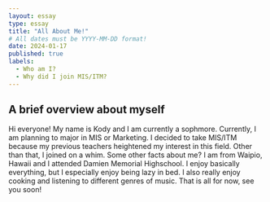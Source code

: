 ```yaml
---
layout: essay
type: essay
title: "All About Me!"
# All dates must be YYYY-MM-DD format!
date: 2024-01-17
published: true
labels:
  - Who am I?
  - Why did I join MIS/ITM?
---
```


## A brief overview about myself

Hi everyone! My name is Kody and I am currently a sophmore. Currently, I am planning to major in MIS or Marketing. I decided to take MIS/ITM because my previous teachers heightened my interest in this field. Other than that, I joined on a whim. Some other facts about me? I am from Waipio, Hawaii and I attended Damien Memorial Highschool. I enjoy basically everything, but I especially enjoy being lazy in bed. I also really enjoy cooking and listening to different genres of music. That is all for now, see you soon!
